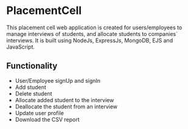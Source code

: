 # PlacementCell

This placement cell web application is created for users/employees to manage interviews of students, and allocate students to companies` interviews.
It is built using NodeJs, ExpressJs, MongoDB, EJS and JavaScript.

## Functionality

  * User/Employee signUp and signIn
  * Add student
  * Delete student
  * Allocate added student to the interview
  * Deallocate the student from an interview
  * Update user profile
  * Download the CSV report
